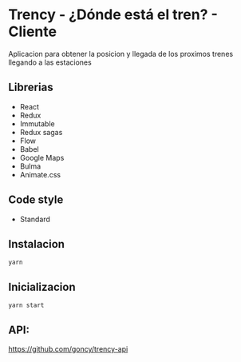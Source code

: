 # Trency - ¿Dónde está el tren? - Cliente
Aplicacion para obtener la posicion y llegada de los proximos trenes llegando a las estaciones

## Librerias
* React
* Redux
* Immutable
* Redux sagas
* Flow
* Babel
* Google Maps
* Bulma
* Animate.css

## Code style
* Standard

## Instalacion
```
yarn
```

## Inicializacion
```
yarn start
```

## API:
https://github.com/goncy/trency-api
